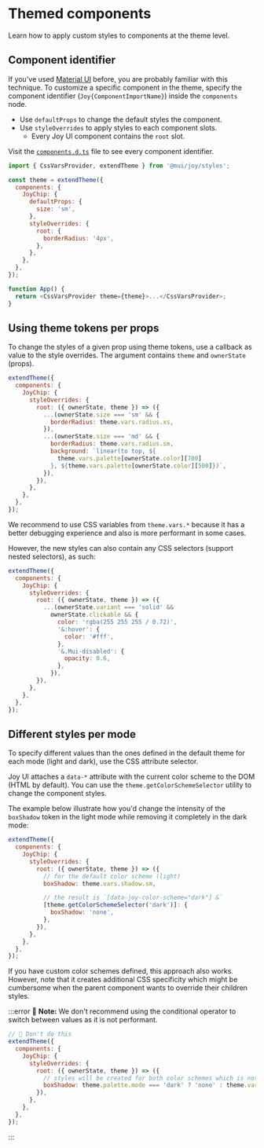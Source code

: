 # Themed components

<p class="description">Learn how to apply custom styles to components at the theme level.</p>

<!-- This page should answer: -->
<!-- How to customize a component -->
<!-- How to target specific prop -->

## Component identifier

If you've used [Material UI](/material-ui/customization/theme-components/) before, you are probably familiar with this technique. To customize a specific component in the theme, specify the component identifier (`Joy{ComponentImportName}`) inside the `components` node.

- Use `defaultProps` to change the default styles the component.
- Use `styleOverrides` to apply styles to each component slots.
  - Every Joy UI component contains the `root` slot.

Visit the [`components.d.ts`](https://github.com/mui/material-ui/blob/master/packages/mui-joy/src/styles/components.d.ts#L58) file to see every component identifier.

```js
import { CssVarsProvider, extendTheme } from '@mui/joy/styles';

const theme = extendTheme({
  components: {
    JoyChip: {
      defaultProps: {
        size: 'sm',
      },
      styleOverrides: {
        root: {
          borderRadius: '4px',
        },
      },
    },
  },
});

function App() {
  return <CssVarsProvider theme={theme}>...</CssVarsProvider>;
}
```

## Using theme tokens per props

To change the styles of a given prop using theme tokens, use a callback as value to the style overrides. The argument contains `theme` and `ownerState` (props).

```js
extendTheme({
  components: {
    JoyChip: {
      styleOverrides: {
        root: ({ ownerState, theme }) => ({
          ...(ownerState.size === 'sm' && {
            borderRadius: theme.vars.radius.xs,
          }),
          ...(ownerState.size === 'md' && {
            borderRadius: theme.vars.radius.sm,
            background: `linear(to top, ${
              theme.vars.palette[ownerState.color][700]
            }, ${theme.vars.palette[ownerState.color][500]})`,
          }),
        }),
      },
    },
  },
});
```

We recommend to use CSS variables from `theme.vars.*` because it has a better debugging experience and also is more performant in some cases.

However, the new styles can also contain any CSS selectors (support nested selectors), as such:

```js
extendTheme({
  components: {
    JoyChip: {
      styleOverrides: {
        root: ({ ownerState, theme }) => ({
          ...(ownerState.variant === 'solid' &&
            ownerState.clickable && {
              color: 'rgba(255 255 255 / 0.72)',
              '&:hover': {
                color: '#fff',
              },
              '&.Mui-disabled': {
                opacity: 0.6,
              },
            }),
        }),
      },
    },
  },
});
```

## Different styles per mode

To specify different values than the ones defined in the default theme for each mode (light and dark), use the CSS attribute selector.

Joy UI attaches a `data-*` attribute with the current color scheme to the DOM (HTML by default). You can use the `theme.getColorSchemeSelector` utility to change the component styles.

The example below illustrate how you'd change the intensity of the `boxShadow` token in the light mode while removing it completely in the dark mode:

```js
extendTheme({
  components: {
    JoyChip: {
      styleOverrides: {
        root: ({ ownerState, theme }) => ({
          // for the default color scheme (light)
          boxShadow: theme.vars.shadow.sm,

          // the result is `[data-joy-color-scheme="dark"] &`
          [theme.getColorSchemeSelector('dark')]: {
            boxShadow: 'none',
          },
        }),
      },
    },
  },
});
```

If you have custom color schemes defined, this approach also works. However, note that it creates additional CSS specificity which might be cumbersome when the parent component wants to override their children styles.

:::error 🚨 **Note:** We don't recommend using the conditional operator to switch between values as it is not performant.

```js
// 🚫 Don't do this
extendTheme({
  components: {
    JoyChip: {
      styleOverrides: {
        root: ({ ownerState, theme }) => ({
          // styles will be created for both color schemes which is not performant
          boxShadow: theme.palette.mode === 'dark' ? 'none' : theme.vars.shadow.sm,
        }),
      },
    },
  },
});
```

:::

<!-- ## Examples -->
